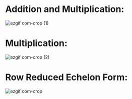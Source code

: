 # Addition and Multiplication:
![ezgif com-crop (1)](https://github.com/Th0masB20/Vector-Calculator/assets/79704094/f5804e1d-ebfb-4fc6-9659-abb3de80eec7)

# Multiplication:
![ezgif com-crop (2)](https://github.com/Th0masB20/Vector-Calculator/assets/79704094/007b7a7a-aaf7-4317-9ef4-fc66aff0ae3c)

# Row Reduced Echelon Form:
![ezgif com-crop](https://github.com/Th0masB20/Vector-Calculator/assets/79704094/000f2ca0-30ec-4c8d-aa7d-52382add1378)
